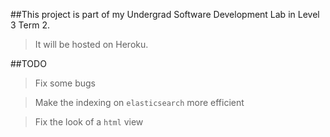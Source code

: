 ##This project is part of my Undergrad Software Development Lab in Level 3 Term 2.

> It will be hosted on Heroku.

##TODO

>Fix some bugs

>Make the indexing on `elasticsearch` more efficient

>Fix the look of a `html` view
